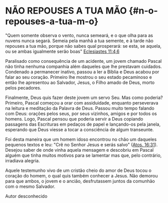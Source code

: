 # NÃO REPOUSES A TUA MÃO {#n-o-repouses-a-tua-m-o}

&quot;Quem somente observa o vento, nunca semeará, e o que olha para as nuvens nunca segará. Semeia pela manhã a tua semente, e à tarde não repouses a tua mão, porque não sabes qual prosperará: se esta, se aquela, ou se ambas igualmente serão boas&quot; [Eclesiastes 11:4,6](http://bibliaonline.com.br/acf/ec/11/4,6)

Paralisado como consequência de um acidente, um jovem chamado Pascal não tinha nenhuma companhia além daqueles que lhe prestavam cuidados. Condenado a permanecer inativo, passou a ler a Bíblia e Deus acabou por falar ao seu coração. Primeiro lhe mostrou o seu estado pecaminoso e então lhe apresentou ao Salvador, Jesus, o Filho amado de Deus, morto pelos pecadores.

Finalmente, Deus quis fazer deste jovem um servo Seu. Mas como poderia? Primeiro, Pascal começou a orar com assiduidade, enquanto perseverava na leitura e meditação da Palavra de Deus. Passou muito tempo falando com Deus: orações pelos seus, por seus vizinhos, amigos e por todos os homens. Logo, Pascal pensou que poderia servir a Deus copiando passagens das Escrituras em pedaços de papel e lançando-os pela janela, esperando que Deus viesse a tocar a consciência de algum transeunte.

Foi desta maneira que um homem idoso encontrou no chão um daqueles pequenos textos e leu: &quot;Crê no Senhor Jesus e serás salvo&quot; ([Atos. 16:31](http://bibliaonline.com.br/acf/atos/16/31)). Desejou saber de onde vinha aquela mensagem e descobriu em Pascal alguém que tinha muitos motivos para se lamentar mas que, pelo contrário, irradiava alegria.

Aquele testemunho vivo de um cristão cheio do amor de Deus tocou o coração do homem, o qual quis também conhecer a Jesus. Não demorou para que ambos, o jovem e o ancião, desfrutassem juntos da comunhão com o mesmo Salvador.

Autor desconhecido